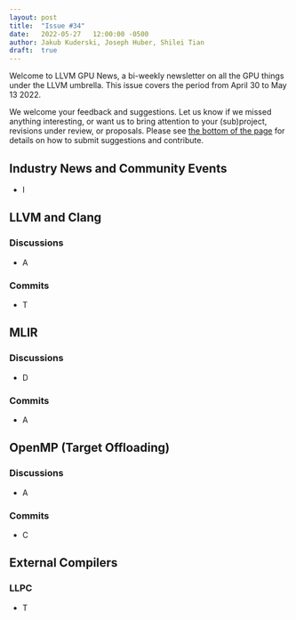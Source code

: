```yaml
---
layout: post
title:  "Issue #34"
date:   2022-05-27   12:00:00 -0500
author: Jakub Kuderski, Joseph Huber, Shilei Tian
draft:  true
---
```


Welcome to LLVM GPU News, a bi-weekly newsletter on all the GPU things under the LLVM umbrella.
This issue covers the period from April 30 to May 13 2022.

We welcome your feedback and suggestions. Let us know if we missed anything interesting, or want us to bring attention to your (sub)project, revisions under review, or proposals. Please see [the bottom of the page](https://llvm-gpu-news.github.io/about/) for details on how to submit suggestions and contribute.


## Industry News and Community Events
* I

##  LLVM and Clang

### Discussions

* A

### Commits

* T


## MLIR

### Discussions
* D

### Commits

* A


## OpenMP (Target Offloading)

### Discussions

* A

### Commits

* C


## External Compilers

### LLPC

* T
